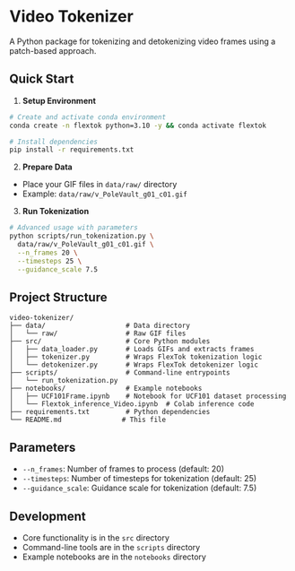 # Video Tokenizer

A Python package for tokenizing and detokenizing video frames using a patch-based approach.

## Quick Start

1. **Setup Environment**
```bash
# Create and activate conda environment
conda create -n flextok python=3.10 -y && conda activate flextok

# Install dependencies
pip install -r requirements.txt
```

2. **Prepare Data**
- Place your GIF files in `data/raw/` directory
- Example: `data/raw/v_PoleVault_g01_c01.gif`

3. **Run Tokenization**
```bash
# Advanced usage with parameters
python scripts/run_tokenization.py \
  data/raw/v_PoleVault_g01_c01.gif \
  --n_frames 20 \
  --timesteps 25 \
  --guidance_scale 7.5
```

## Project Structure
```
video-tokenizer/
├── data/                    # Data directory
│   └── raw/                 # Raw GIF files
├── src/                     # Core Python modules
│   ├── data_loader.py       # Loads GIFs and extracts frames
│   ├── tokenizer.py         # Wraps FlexTok tokenization logic
│   └── detokenizer.py       # Wraps FlexTok detokenizer logic
├── scripts/                 # Command-line entrypoints
│   └── run_tokenization.py  
├── notebooks/               # Example notebooks
│   ├── UCF101Frame.ipynb    # Notebook for UCF101 dataset processing
│   └── Flextok_inference_Video.ipynb  # Colab inference code
├── requirements.txt         # Python dependencies
└── README.md               # This file
```

## Parameters
- `--n_frames`: Number of frames to process (default: 20)
- `--timesteps`: Number of timesteps for tokenization (default: 25)
- `--guidance_scale`: Guidance scale for tokenization (default: 7.5)

## Development
- Core functionality is in the `src` directory
- Command-line tools are in the `scripts` directory
- Example notebooks are in the `notebooks` directory 